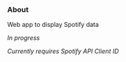 ### About
Web app to display Spotify data

*In progress*

*Currently requires Spotify API Client ID*
